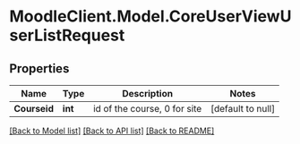 # MoodleClient.Model.CoreUserViewUserListRequest

## Properties

Name | Type | Description | Notes
------------ | ------------- | ------------- | -------------
**Courseid** | **int** | id of the course, 0 for site | [default to null]

[[Back to Model list]](../README.md#documentation-for-models) [[Back to API list]](../README.md#documentation-for-api-endpoints) [[Back to README]](../README.md)

